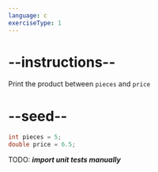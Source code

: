 ```yaml
---
language: c
exerciseType: 1
---
```


# --instructions--

Print the product between `pieces` and `price`

# --seed--

```c
int pieces = 5;
double price = 6.5;
```

TODO: ___import unit tests manually___

